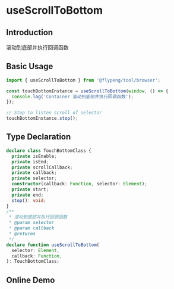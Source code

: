 # useScrollToBottom

## Introduction

滚动到底部并执行回调函数

## Basic Usage

```ts
import { useScrollToBottom } from '@flypeng/tool/browser';

const touchBottomInstance = useScrollToBottom(window, () => {
  console.log('Container 滚动到底部并执行回调函数');
});

// Stop to listen scroll of selector
touchBottomInstance.stop();
```

## Type Declaration

```ts
declare class TouchBottomClass {
  private isEnable;
  private isEnd;
  private scrollCallback;
  private callback;
  private selector;
  constructor(callback: Function, selector: Element);
  private start;
  private end;
  stop(): void;
}
/**
 * 滚动到底部并执行回调函数
 * @param selector
 * @param callback
 * @returns
 */
declare function useScrollToBottom(
  selector: Element,
  callback: Function,
): TouchBottomClass;
```

## Online Demo

<preview path="./index.vue" title="useScrollToBottom" description="滚动到底部并执行回调函数"></preview>
